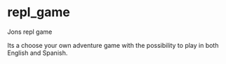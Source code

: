 # repl_game

Jons repl game

Its a choose your own adventure game with the possibility to play in both
English and Spanish.
